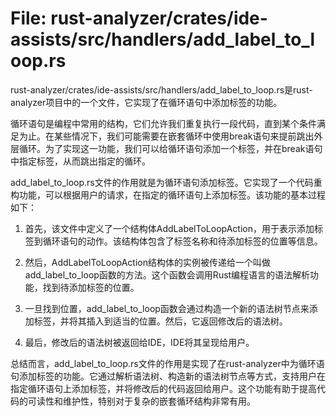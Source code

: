 # File: rust-analyzer/crates/ide-assists/src/handlers/add_label_to_loop.rs

rust-analyzer/crates/ide-assists/src/handlers/add_label_to_loop.rs是rust-analyzer项目中的一个文件，它实现了在循环语句中添加标签的功能。

循环语句是编程中常用的结构，它们允许我们重复执行一段代码，直到某个条件满足为止。在某些情况下，我们可能需要在嵌套循环中使用break语句来提前跳出外层循环。为了实现这一功能，我们可以给循环语句添加一个标签，并在break语句中指定标签，从而跳出指定的循环。

add_label_to_loop.rs文件的作用就是为循环语句添加标签。它实现了一个代码重构功能，可以根据用户的请求，在指定的循环语句上添加标签。该功能的基本过程如下：

1. 首先，该文件中定义了一个结构体AddLabelToLoopAction，用于表示添加标签到循环语句的动作。该结构体包含了标签名称和待添加标签的位置等信息。

2. 然后，AddLabelToLoopAction结构体的实例被传递给一个叫做add_label_to_loop函数的方法。这个函数会调用Rust编程语言的语法解析功能，找到待添加标签的位置。

3. 一旦找到位置，add_label_to_loop函数会通过构造一个新的语法树节点来添加标签，并将其插入到适当的位置。然后，它返回修改后的语法树。

4. 最后，修改后的语法树被返回给IDE，IDE将其呈现给用户。

总结而言，add_label_to_loop.rs文件的作用是实现了在rust-analyzer中为循环语句添加标签的功能。它通过解析语法树、构造新的语法树节点等方式，支持用户在指定循环语句上添加标签，并将修改后的代码返回给用户。这个功能有助于提高代码的可读性和维护性，特别对于复杂的嵌套循环结构非常有用。

